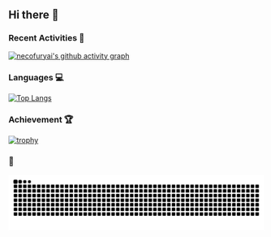 ## Hi there 👋

### Recent Activities :rocket:

[![necofuryai's github activity graph](https://github-readme-activity-graph.vercel.app/graph?username=necofuryai&theme=tokyo-night)](https://github.com/ashutosh00710/github-readme-activity-graph)

### Languages :computer:

[![Top Langs](https://github-readme-stats.vercel.app/api/top-langs/?username=necofuryai&layout=donut&count_private=true&theme=blue-green)](https://github.com/anuraghazra/github-readme-stats)

### Achievement :trophy:

[![trophy](https://github-profile-trophy.vercel.app/?username=necofuryai&no-frame=true&no-bg=true&theme=onedark)](https://github.com/ryo-ma/github-profile-trophy)

### :snake:
<picture>
  <source
    media="(prefers-color-scheme: dark)"
    srcset="https://raw.githubusercontent.com/necofuryai/necofuryai/output/github-contribution-grid-snake-dark.svg"
  />
  <source
    media="(prefers-color-scheme: light)"
    srcset="https://raw.githubusercontent.com/necofuryai/necofuryai/output/github-contribution-grid-snake.svg"
  />
  <img
    alt="github contribution grid snake animation"
    src="https://raw.githubusercontent.com/necofuryai/necofuryai/output/github-contribution-grid-snake.svg"
  />
</picture>

<!--📊
**necofuryai/necofuryai** is a ✨ _special_ ✨ repository because its `README.md` (this file) appears on your GitHub profile.

Here are some ideas to get you started:

- 🔭 I’m currently working on ...
- 🌱 I’m currently learning ...
- 👯 I’m looking to collaborate on ...
- 🤔 I’m looking for help with ...
- 💬 Ask me about ...
- 📫 How to reach me: ...
- 😄 Pronouns: ...
- ⚡ Fun fact: ...
-->
